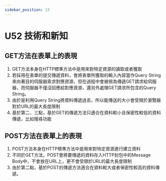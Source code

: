 ```yaml
---
sidebar_position: 13
---
```


# U52 技術和新知

## GET方法在表單上的表現
1. GET方法本身在HTTP標準方法中是用來對特定資源的讀取或者獲取
2. 若採用在表單的提交傳遞資料，會將表單所獲取的輸入內容當作Query String來向著目的伺服器索求對應資源，但在過程中會被視為傳遞GET請求給伺服器，而伺服器不僅沒回應給對應資源，還另外處理GET請求所包含的Query String。
3. 由於是利用Query String將資料傳遞過去，所以能傳送的大小會受限於瀏覽器對於URL的最大長度限制
4. 基於第二、三點，基於GET的傳遞方法只適合在資料較小且保密性較低的資料傳遞，比如搜尋功能


## POST方法在表單上的表現
1. POST方法本身在HTTP標準方法中是用來對特定資源進行建立資料
2. 不同於GET方法，POST會將要傳遞的資料存入HTTP封包中的Message Body中，不會放在URL上，更不會受限於URL的最大長度限制
3. 由於第二點，基於POST的傳遞方法適合在資料較大或者保密性較高的資料傳遞。
